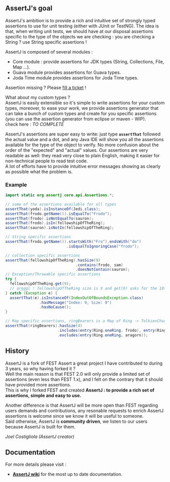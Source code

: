 ## AssertJ's goal

AssertJ's ambition is to provide a rich and intuitive set of strongly typed assertions to use for unit testing (either with JUnit or TestNG). The idea is that, when writing unit tests, we should have at our disposal assertions specific to the type of the objects we are checking : you are checking a String ? use String specific assertions !  

AssertJ is composed of several modules :
* Core module : provide assertions for JDK types (String, Collections, File, Map ...). 
* Guava module provides assertions for Guava types. 
* Joda Time module provides assertions for Joda Time types. 

Assertion missing ? Please [fill a ticket](https://github.com/joel-costigliola/assertj-core/issues) ! 

What about my custom types ?   
AssertJ is easily extensible so it's simple to write assertions for your custom types, moreover, to ease your work, we provide assertions generator that can take a bunch of custom types and create for you specific assertions (you can use the assertion generator from eclipse or maven - WIP).  
check here : _TO COMPLETE_

AssertJ's assertions are super easy to write: just type **```assertThat```** followed the actual value and a dot, and any Java 
IDE will show you all the assertions available for the type of the object to verify. No more confusion about the 
order of the "expected" and "actual" values. Our assertions are very readable as well: they read very close to plain 
English, making it easier for non-technical people to read test code.  
A lot of efforts have to provide intuitive error messages showing as clearly as possible what the problem is.

### Example

```java
import static org.assertj.core.api.Assertions.*;

// some of the assertions available for all types
assertThat(yoda).isInstanceOf(Jedi.class);
assertThat(frodo.getName()).isEqualTo("Frodo");
assertThat(frodo).isNotEqualTo(sauron);
assertThat(frodo).isIn(fellowshipOfTheRing);
assertThat(sauron).isNotIn(fellowshipOfTheRing);

// String specific assertions
assertThat(frodo.getName()).startsWith("Fro").endsWith("do")
                           .isEqualToIgnoringCase("frodo");

// collection specific assertions
assertThat(fellowshipOfTheRing).hasSize(9)
                               .contains(frodo, sam)
                               .doesNotContain(sauron);
// Exception/Throwable specific assertions
try {
  fellowshipOfTheRing.get(9); 
  // argggl ! fellowshipOfTheRing size is 9 and get(9) asks for the 10th element !
} catch (Exception e) {
  assertThat(e).isInstanceOf(IndexOutOfBoundsException.class)
               .hasMessage("Index: 9, Size: 9")
               .hasNoCause();
}

// Map specific assertions, ringBearers is a Map of Ring -> TolkienCharacter
assertThat(ringBearers).hasSize(4)
                       .includes(entry(Ring.oneRing, frodo), entry(Ring.nenya, galadriel))
                       .excludes(entry(Ring.oneRing, aragorn));
```

## History

AssertJ is a fork of FEST Assert a great project I have contributed to during 3 years, so why having forked it ?  
Well the main reason is that FEST 2.0 will only provide a limited set of assertions (even less than FEST 1.x), and I felt on the contrary that it should have provided more assertions.  
This is why I forked FEST and created **AssertJ : to provide a rich set of assertions, simple and easy to use.** 

Another difference is that AssertJ will be more open than FEST regarding users demands and contributions, any resonable requests to enrich AssertJ assertions is welcome since we know it will be useful to someone.  
Said otherwise, AssertJ is **community driven**, we listen to our users because AssertJ is built for them. 

_Joel Costigliola  (AssertJ creator)_

## Documentation

For more details please visit :

* **[AssertJ wiki](https://github.com/joel-costigliola/AssertJ-core/wiki)** for the most up to date documentation.

